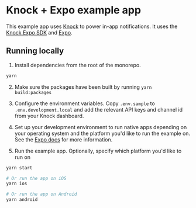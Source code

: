 # Knock + Expo example app

This example app uses [Knock](https://knock.app) to power in-app notifications. It uses the [Knock Expo SDK](../../packages/expo) and [Expo](https://docs.expo.dev/).

## Running locally

1. Install dependencies from the root of the monorepo.

```sh
yarn
```

2. Make sure the packages have been built by running `yarn build:packages`

3. Configure the environment variables. Copy `.env.sample` to `.env.development.local` and add the relevant API keys and channel id from your Knock dashboard.

4. Set up your development environment to run native apps depending on your operating system and the platform you'd like to run the example on. See the [Expo docs](https://docs.expo.dev/guides/local-app-development/) for more information.

5. Run the example app. Optionally, specify which platform you'd like to run on

```sh
yarn start

# Or run the app on iOS
yarn ios

# Or run the app on Android
yarn android
```
